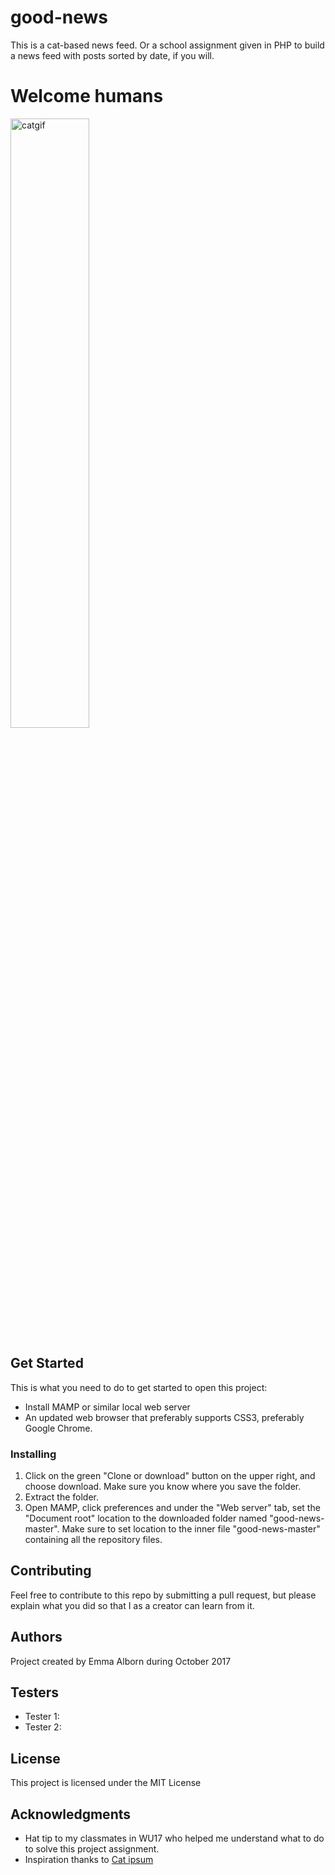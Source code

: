 # good-news

This is a cat-based news feed. Or a school assignment given in PHP to build a news feed with posts sorted by date, if you will.

# Welcome humans
[<img src="https://media.giphy.com/media/J3juS9woXYq5i/giphy.gif" alt="catgif" width="50%">](https://media.giphy.com/media/J3juS9woXYq5i/giphy.gif)

## Get Started

This is what you need to do to get started to open this project:

- Install MAMP or similar local web server
- An updated web browser that preferably supports CSS3, preferably Google Chrome.

### Installing

1. Click on the green "Clone or download" button on the upper right, and choose download. Make sure you know where you save the folder. <br>
2. Extract the folder.<br>
3. Open MAMP, click preferences and under the "Web server" tab, set the "Document root" location to the downloaded folder named "good-news-master". Make sure to set location to the inner file "good-news-master" containing all the repository files.

## Contributing

Feel free to contribute to this repo by submitting a pull request, but please explain what you did so that I as a creator can learn from it.

## Authors

Project created by Emma Alborn during October 2017

## Testers
- Tester 1:
- Tester 2:

## License

This project is licensed under the MIT License

## Acknowledgments

* Hat tip to my classmates in WU17 who helped me understand what to do to solve this project assignment.
* Inspiration thanks to [Cat ipsum](http://www.catipsum.com/index.php) 
